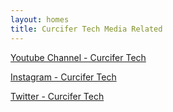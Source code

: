 ```yaml
---
layout: homes
title: Curcifer Tech Media Related
---
```



[Youtube Channel - Curcifer Tech][Youtube-site]

[Instagram - Curcifer Tech][Instagram-site]

[Twitter - Curcifer Tech][Twitter-site]

[Youtube-site]: https://www.youtube.com/channel/UCivOjH8kwaIwbCjrFis5VvA
[Instagram-site]: https://www.instagram.com/curcifer.tech/
[Twitter-site]: https://twitter.com/curcifer